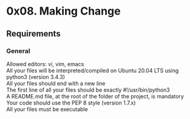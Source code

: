 # 0x08. Making Change    
## Requirements   
### General           
Allowed editors: vi, vim, emacs                        
All your files will be interpreted/compiled on Ubuntu 20.04 LTS using python3 (version 3.4.3)                
All your files should end with a new line                                                        
The first line of all your files should be exactly #!/usr/bin/python3               
A README.md file, at the root of the folder of the project, is mandatory            
Your code should use the PEP 8 style (version 1.7.x)                         
All your files must be executable                    
